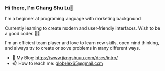 ### Hi there, I'm Chang Shu Lu👋

I'm a beginner at programing language with marketing background

Currently learning to create modern and user-friendly interfaces. Wish to be a good coder. 💪🏻

I'm an efficient team player and love to learn new skills, open mind thinking, and always try to create or solve problems in many different ways.

- 🌱 My Blog: https://www.jiangshuuu.com/docs/intro/
- 📫 How to reach me: globelex65@gmail.com


<!--
**JiangShuuu/JiangShuuu** is a ✨ _special_ ✨ repository because its `README.md` (this file) appears on your GitHub profile.

Here are some ideas to get you started:

- 🔭 I’m currently working on ...
- 🌱 I’m currently learning ...
- 👯 I’m looking to collaborate on ...
- 🤔 I’m looking for help with ...
- 💬 Ask me about ...
- 📫 How to reach me: ...
- 😄 Pronouns: ...
- ⚡ Fun fact: ...
-->
